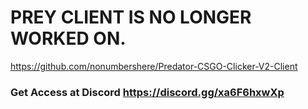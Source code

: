 # PREY CLIENT IS NO LONGER WORKED ON.
https://github.com/nonumbershere/Predator-CSGO-Clicker-V2-Client
### Get Access at Discord https://discord.gg/xa6F6hxwXp
